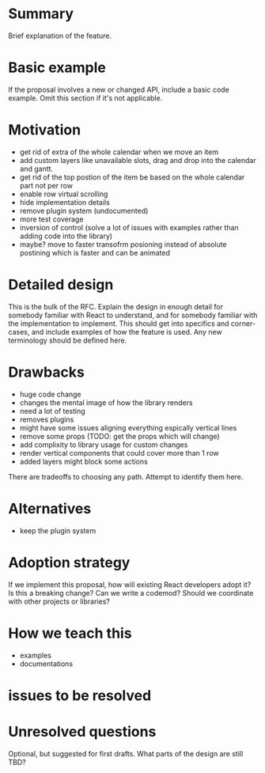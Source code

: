 # Summary

Brief explanation of the feature.

# Basic example

If the proposal involves a new or changed API, include a basic code example.
Omit this section if it's not applicable.

# Motivation

- get rid of extra of the whole calendar when we move an item
- add custom layers like unavailable slots, drag and drop into the calendar and gantt.
- get rid of the top postion of the item be based on the whole calendar part not per row
- enable row virtual scrolling
- hide implementation details
- remove plugin system (undocumented)
- more test coverage 
- inversion of control (solve a lot of issues with examples rather than adding code into the library)
- maybe? move to faster transofrm posioning instead of absolute postining which is faster and can be animated

# Detailed design

This is the bulk of the RFC. Explain the design in enough detail for somebody
familiar with React to understand, and for somebody familiar with the
implementation to implement. This should get into specifics and corner-cases,
and include examples of how the feature is used. Any new terminology should be
defined here.

# Drawbacks

- huge code change
- changes the mental image of how the library renders
- need a lot of testing
- removes plugins
- might have some issues aligning everything espically vertical lines
- remove some props (TODO: get the props which will change)
- add complixity to library usage for custom changes
- render vertical components that could cover more than 1 row
- added layers might block some actions

There are tradeoffs to choosing any path. Attempt to identify them here.

# Alternatives

- keep the plugin system

# Adoption strategy

If we implement this proposal, how will existing React developers adopt it? Is
this a breaking change? Can we write a codemod? Should we coordinate with
other projects or libraries?

# How we teach this

- examples
- documentations

# issues to be resolved


# Unresolved questions

Optional, but suggested for first drafts. What parts of the design are still
TBD?